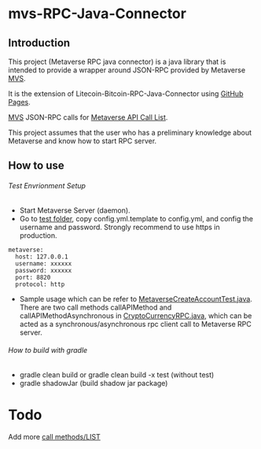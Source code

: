 # mvs-RPC-Java-Connector


## Introduction


This project (Metaverse RPC java connector) is a java library that is intended to provide a wrapper around JSON-RPC provided by Metaverse [MVS](https://www.mvs.org/).

It is the extension of Litecoin-Bitcoin-RPC-Java-Connector using [GitHub Pages](https://github.com/nitinsurana/Litecoin-Bitcoin-RPC-Java-Connector).

[MVS](https://www.mvs.org/)  JSON-RPC calls for [Metaverse API Call List](https://github.com/mvs-org/metaverse/wiki/Metaverse-API-Call-List).

This project assumes that the user who has a preliminary knowledge about Metaverse and know how to start RPC server.


## How to use

######  Test Envrionment Setup
* Start Metaverse Server (daemon).
* Go to [test folder](https://github.com/mvshub/mvs-RPC-Java-Connector/tree/master/src/test/java/org/mvs/rpcconnector),
copy config.yml.template to config.yml, and config the username and password. Strongly recommend to use https in production.
```
metaverse:
  host: 127.0.0.1
  username: xxxxxx
  password: xxxxxx
  port: 8820
  protocol: http
``` 
* Sample usage which can be refer to [MetaverseCreateAccountTest.java](https://github.com/mvshub/mvs-RPC-Java-Connector/blob/master/src/test/java/org/mvs/rpcconnector/MetaverseCreateAccountTest.java).
There are two call methods callAPIMethod and callAPIMethodAsynchronous in [CryptoCurrencyRPC.java](https://github.com/mvshub/mvs-RPC-Java-Connector/blob/master/src/main/java/org/mvs/rpcconnector/CryptoCurrencyRPC.java),
which can be acted as a synchronous/asynchronous rpc client call to Metaverse RPC server.

###### How to build with gradle
* gradle clean build or gradle clean build -x test (without test)
* gradle shadowJar (build shadow jar package)

# Todo

Add more [call methods/LIST](https://github.com/mvs-org/metaverse/wiki/Metaverse-API-Call-List#-blocks)